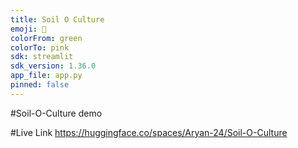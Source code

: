 ```yaml
---
title: Soil O Culture
emoji: 🌾
colorFrom: green
colorTo: pink
sdk: streamlit
sdk_version: 1.36.0
app_file: app.py
pinned: false
---
```

#Soil-O-Culture demo


#Live Link
https://huggingface.co/spaces/Aryan-24/Soil-O-Culture
